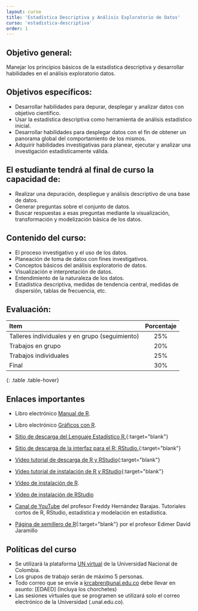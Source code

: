 ```yaml
---
layout: curso
title: 'Estadística Descriptiva y Análisis Exploratorio de Datos'
curso: 'estadistica-descriptiva'
order: 1
---
```


## Objetivo general:

Manejar los principios básicos de la estadística descriptiva y desarrollar
habilidades en el análisis exploratorio datos.

## Objetivos específicos:

- Desarrollar habilidades para depurar, desplegar y analizar
  datos con objetivo científico.
- Usar la estadística descriptiva como herramienta de
  análisis estadístico inicial.
- Desarrollar habilidades para desplegar datos con el fin de
  obtener un panorama global del comportamiento de los mismos.
- Adquirir habilidades investigativas para planear,
  ejecutar y analizar una investigación estadísticamente válida.

## El estudiante tendrá al final de curso la capacidad de:

- Realizar una depuración, despliegue y análisis descriptivo de
  una base de datos.
- Generar preguntas sobre el conjunto de datos.
- Buscar respuestas a esas preguntas mediante la visualización,
  transformación y modelización básica de los datos.

## Contenido del curso:

- El proceso investigativo y el uso de los datos.
- Planeación de toma de datos con fines investigativos.
- Conceptos básicos del análisis exploratorio de datos.
- Visualización e interpretación de datos.
- Entendimiento de la naturaleza de los datos.
- Estadística descriptiva, medidas de tendencia central,
  medidas de dispersión, tablas de frecuencia, etc.

## Evaluación:

| Item                                           | Porcentaje |
|:-----------------------------------------------|:----------:|
| Talleres individuales y en grupo (seguimiento) |        25% |
| Trabajos en grupo                              |        20% |
| Trabajos individuales                          |        25% |
| Final                                          |        30% |
{: .table .table-hover}

## Enlaces importantes

* Libro electrónico [Manual de R](https://fhernanb.github.io/Manual-de-R/).
* Libro electrónico [Gráficos con R](https://fhernanb.github.io/Graficos-con-R/).

* [Sitio de descarga del Lenguaje Estadístico R.](http://cran.r-project.org/bin/windows/base/){:target="blank"}
* [Sitio de descarga de la interfaz para el R: RStudio.](http://www.rstudio.com/products/rstudio/download/){:target="blank"}

* [Video tutorial de descarga de R y RStudio](https://youtu.be/IrWl6Zb3oYM){:target="blank"}
* [Video tutorial de instalación de R y RStudio](https://youtu.be/vglp2godUmc){:target="blank"}

* [Video de instalación de R](https://www.youtube.com/watch?v=rzw1E6HxBFY&t=2s).
* [Video de instalación de RStudio](https://www.youtube.com/watch?v=Ifj_WNtFyK8)


* [Canal de YouTube](https://www.youtube.com/channel/UCMLQ_dQirjjwPjR8skwX3gA) del profesor Freddy Hernández Barajas. Tutoriales cortos de R, RStudio, estadística y modelación en estadística.

* [Página de semillero de R](https://unal-semilleror-facca.github.io/){:target="blank"} por el profesor Edimer David Jaramillo



## Políticas del curso

- Se utilizará la plataforma [UN virtual](https://unvirtual.medellin.unal.edu.co/) de la Universidad Nacional de Colombia.
- Los grupos de trabajo serán de máximo 5 personas.
- Todo correo que se envíe a <krcabrer@unal.edu.co> debe llevar en asunto: [EDAED] (Incluya los chorchetes)
- Las sesiones virtuales que se programen se utilizará solo el correo electrónico de la Universidad (.unal.edu.co).
